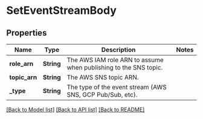 # SetEventStreamBody

## Properties

Name | Type | Description | Notes
------------ | ------------- | ------------- | -------------
**role_arn** | **String** | The AWS IAM role ARN to assume when publishing to the SNS topic. | 
**topic_arn** | **String** | The AWS SNS topic ARN. | 
**_type** | **String** | The type of the event stream (AWS SNS, GCP Pub/Sub, etc). | 

[[Back to Model list]](../README.md#documentation-for-models) [[Back to API list]](../README.md#documentation-for-api-endpoints) [[Back to README]](../README.md)


